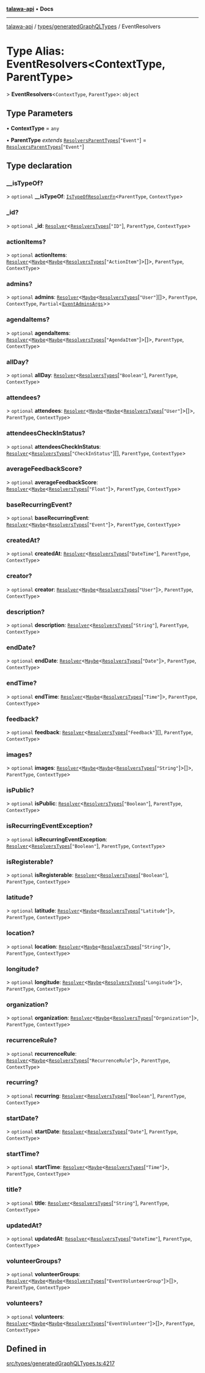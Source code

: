 [**talawa-api**](../../../README.md) • **Docs**

***

[talawa-api](../../../modules.md) / [types/generatedGraphQLTypes](../README.md) / EventResolvers

# Type Alias: EventResolvers\<ContextType, ParentType\>

\> **EventResolvers**\<`ContextType`, `ParentType`\>: `object`

## Type Parameters

• **ContextType** = `any`

• **ParentType** *extends* [`ResolversParentTypes`](ResolversParentTypes.md)\[`"Event"`\] = [`ResolversParentTypes`](ResolversParentTypes.md)\[`"Event"`\]

## Type declaration

### \_\_isTypeOf?

\> `optional` **\_\_isTypeOf**: [`IsTypeOfResolverFn`](IsTypeOfResolverFn.md)\<`ParentType`, `ContextType`\>

### \_id?

\> `optional` **\_id**: [`Resolver`](Resolver.md)\<[`ResolversTypes`](ResolversTypes.md)\[`"ID"`\], `ParentType`, `ContextType`\>

### actionItems?

\> `optional` **actionItems**: [`Resolver`](Resolver.md)\<[`Maybe`](Maybe.md)\<[`Maybe`](Maybe.md)\<[`ResolversTypes`](ResolversTypes.md)\[`"ActionItem"`\]\>[]\>, `ParentType`, `ContextType`\>

### admins?

\> `optional` **admins**: [`Resolver`](Resolver.md)\<[`Maybe`](Maybe.md)\<[`ResolversTypes`](ResolversTypes.md)\[`"User"`\][]\>, `ParentType`, `ContextType`, `Partial`\<[`EventAdminsArgs`](EventAdminsArgs.md)\>\>

### agendaItems?

\> `optional` **agendaItems**: [`Resolver`](Resolver.md)\<[`Maybe`](Maybe.md)\<[`Maybe`](Maybe.md)\<[`ResolversTypes`](ResolversTypes.md)\[`"AgendaItem"`\]\>[]\>, `ParentType`, `ContextType`\>

### allDay?

\> `optional` **allDay**: [`Resolver`](Resolver.md)\<[`ResolversTypes`](ResolversTypes.md)\[`"Boolean"`\], `ParentType`, `ContextType`\>

### attendees?

\> `optional` **attendees**: [`Resolver`](Resolver.md)\<[`Maybe`](Maybe.md)\<[`Maybe`](Maybe.md)\<[`ResolversTypes`](ResolversTypes.md)\[`"User"`\]\>[]\>, `ParentType`, `ContextType`\>

### attendeesCheckInStatus?

\> `optional` **attendeesCheckInStatus**: [`Resolver`](Resolver.md)\<[`ResolversTypes`](ResolversTypes.md)\[`"CheckInStatus"`\][], `ParentType`, `ContextType`\>

### averageFeedbackScore?

\> `optional` **averageFeedbackScore**: [`Resolver`](Resolver.md)\<[`Maybe`](Maybe.md)\<[`ResolversTypes`](ResolversTypes.md)\[`"Float"`\]\>, `ParentType`, `ContextType`\>

### baseRecurringEvent?

\> `optional` **baseRecurringEvent**: [`Resolver`](Resolver.md)\<[`Maybe`](Maybe.md)\<[`ResolversTypes`](ResolversTypes.md)\[`"Event"`\]\>, `ParentType`, `ContextType`\>

### createdAt?

\> `optional` **createdAt**: [`Resolver`](Resolver.md)\<[`ResolversTypes`](ResolversTypes.md)\[`"DateTime"`\], `ParentType`, `ContextType`\>

### creator?

\> `optional` **creator**: [`Resolver`](Resolver.md)\<[`Maybe`](Maybe.md)\<[`ResolversTypes`](ResolversTypes.md)\[`"User"`\]\>, `ParentType`, `ContextType`\>

### description?

\> `optional` **description**: [`Resolver`](Resolver.md)\<[`ResolversTypes`](ResolversTypes.md)\[`"String"`\], `ParentType`, `ContextType`\>

### endDate?

\> `optional` **endDate**: [`Resolver`](Resolver.md)\<[`Maybe`](Maybe.md)\<[`ResolversTypes`](ResolversTypes.md)\[`"Date"`\]\>, `ParentType`, `ContextType`\>

### endTime?

\> `optional` **endTime**: [`Resolver`](Resolver.md)\<[`Maybe`](Maybe.md)\<[`ResolversTypes`](ResolversTypes.md)\[`"Time"`\]\>, `ParentType`, `ContextType`\>

### feedback?

\> `optional` **feedback**: [`Resolver`](Resolver.md)\<[`ResolversTypes`](ResolversTypes.md)\[`"Feedback"`\][], `ParentType`, `ContextType`\>

### images?

\> `optional` **images**: [`Resolver`](Resolver.md)\<[`Maybe`](Maybe.md)\<[`Maybe`](Maybe.md)\<[`ResolversTypes`](ResolversTypes.md)\[`"String"`\]\>[]\>, `ParentType`, `ContextType`\>

### isPublic?

\> `optional` **isPublic**: [`Resolver`](Resolver.md)\<[`ResolversTypes`](ResolversTypes.md)\[`"Boolean"`\], `ParentType`, `ContextType`\>

### isRecurringEventException?

\> `optional` **isRecurringEventException**: [`Resolver`](Resolver.md)\<[`ResolversTypes`](ResolversTypes.md)\[`"Boolean"`\], `ParentType`, `ContextType`\>

### isRegisterable?

\> `optional` **isRegisterable**: [`Resolver`](Resolver.md)\<[`ResolversTypes`](ResolversTypes.md)\[`"Boolean"`\], `ParentType`, `ContextType`\>

### latitude?

\> `optional` **latitude**: [`Resolver`](Resolver.md)\<[`Maybe`](Maybe.md)\<[`ResolversTypes`](ResolversTypes.md)\[`"Latitude"`\]\>, `ParentType`, `ContextType`\>

### location?

\> `optional` **location**: [`Resolver`](Resolver.md)\<[`Maybe`](Maybe.md)\<[`ResolversTypes`](ResolversTypes.md)\[`"String"`\]\>, `ParentType`, `ContextType`\>

### longitude?

\> `optional` **longitude**: [`Resolver`](Resolver.md)\<[`Maybe`](Maybe.md)\<[`ResolversTypes`](ResolversTypes.md)\[`"Longitude"`\]\>, `ParentType`, `ContextType`\>

### organization?

\> `optional` **organization**: [`Resolver`](Resolver.md)\<[`Maybe`](Maybe.md)\<[`ResolversTypes`](ResolversTypes.md)\[`"Organization"`\]\>, `ParentType`, `ContextType`\>

### recurrenceRule?

\> `optional` **recurrenceRule**: [`Resolver`](Resolver.md)\<[`Maybe`](Maybe.md)\<[`ResolversTypes`](ResolversTypes.md)\[`"RecurrenceRule"`\]\>, `ParentType`, `ContextType`\>

### recurring?

\> `optional` **recurring**: [`Resolver`](Resolver.md)\<[`ResolversTypes`](ResolversTypes.md)\[`"Boolean"`\], `ParentType`, `ContextType`\>

### startDate?

\> `optional` **startDate**: [`Resolver`](Resolver.md)\<[`ResolversTypes`](ResolversTypes.md)\[`"Date"`\], `ParentType`, `ContextType`\>

### startTime?

\> `optional` **startTime**: [`Resolver`](Resolver.md)\<[`Maybe`](Maybe.md)\<[`ResolversTypes`](ResolversTypes.md)\[`"Time"`\]\>, `ParentType`, `ContextType`\>

### title?

\> `optional` **title**: [`Resolver`](Resolver.md)\<[`ResolversTypes`](ResolversTypes.md)\[`"String"`\], `ParentType`, `ContextType`\>

### updatedAt?

\> `optional` **updatedAt**: [`Resolver`](Resolver.md)\<[`ResolversTypes`](ResolversTypes.md)\[`"DateTime"`\], `ParentType`, `ContextType`\>

### volunteerGroups?

\> `optional` **volunteerGroups**: [`Resolver`](Resolver.md)\<[`Maybe`](Maybe.md)\<[`Maybe`](Maybe.md)\<[`ResolversTypes`](ResolversTypes.md)\[`"EventVolunteerGroup"`\]\>[]\>, `ParentType`, `ContextType`\>

### volunteers?

\> `optional` **volunteers**: [`Resolver`](Resolver.md)\<[`Maybe`](Maybe.md)\<[`Maybe`](Maybe.md)\<[`ResolversTypes`](ResolversTypes.md)\[`"EventVolunteer"`\]\>[]\>, `ParentType`, `ContextType`\>

## Defined in

[src/types/generatedGraphQLTypes.ts:4217](https://github.com/PalisadoesFoundation/talawa-api/blob/a6e7ac91b581c9109559657faf0f934f3eb41fe7/src/types/generatedGraphQLTypes.ts#L4217)
